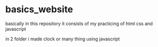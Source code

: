 # basics_website

basically in this repository it consists of my practicing of html css and javascript

in 2 folder i made clock or many thing using javascript
